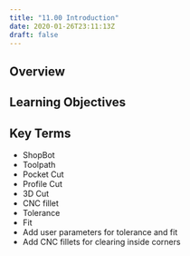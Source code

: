 ```yaml
---
title: "11.00 Introduction"
date: 2020-01-26T23:11:13Z
draft: false
---
```


## Overview

## Learning Objectives

## Key Terms

- ShopBot
- Toolpath
- Pocket Cut
- Profile Cut
- 3D Cut
- CNC fillet
- Tolerance
- Fit
- Add user parameters for tolerance and fit
- Add CNC fillets for clearing inside corners
